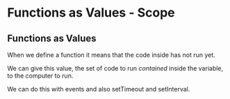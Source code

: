 # Functions as Values - Scope

## Functions as Values

When we define a function it means that the code inside has not run yet.

We can give this value, the set of code to run _contained_ inside the variable, to the computer to run.

We can do this with events and also setTimeout and setInterval.

